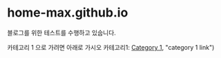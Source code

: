 # home-max.github.io
블로그를 위한 테스트를 수행하고 있숩니다.

카테고리 1 으로 가려면 아래로 가시오
카테고리1: [Category 1](https://github.com/home-max/home-max.github.io/catetory1), "category 1 link")
